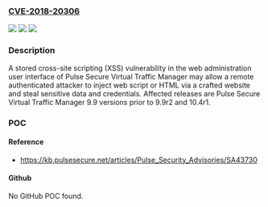 ### [CVE-2018-20306](https://cve.mitre.org/cgi-bin/cvename.cgi?name=CVE-2018-20306)
![](https://img.shields.io/static/v1?label=Product&message=n%2Fa&color=blue)
![](https://img.shields.io/static/v1?label=Version&message=n%2Fa&color=blue)
![](https://img.shields.io/static/v1?label=Vulnerability&message=n%2Fa&color=brighgreen)

### Description

A stored cross-site scripting (XSS) vulnerability in the web administration user interface of Pulse Secure Virtual Traffic Manager may allow a remote authenticated attacker to inject web script or HTML via a crafted website and steal sensitive data and credentials. Affected releases are Pulse Secure Virtual Traffic Manager 9.9 versions prior to 9.9r2 and 10.4r1.

### POC

#### Reference
- https://kb.pulsesecure.net/articles/Pulse_Security_Advisories/SA43730

#### Github
No GitHub POC found.

